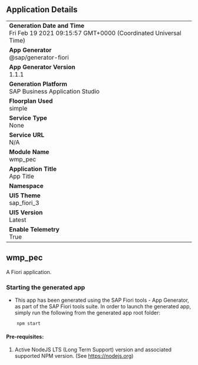 ## Application Details
|               |
| ------------- |
|**Generation Date and Time**<br>Fri Feb 19 2021 09:15:57 GMT+0000 (Coordinated Universal Time)|
|**App Generator**<br>@sap/generator-fiori|
|**App Generator Version**<br>1.1.1|
|**Generation Platform**<br>SAP Business Application Studio|
|**Floorplan Used**<br>simple|
|**Service Type**<br>None|
|**Service URL**<br>N/A
|**Module Name**<br>wmp_pec|
|**Application Title**<br>App Title|
|**Namespace**<br>|
|**UI5 Theme**<br>sap_fiori_3|
|**UI5 Version**<br>Latest|
|**Enable Telemetry**<br>True|

## wmp_pec

A Fiori application.

### Starting the generated app

-   This app has been generated using the SAP Fiori tools - App Generator, as part of the SAP Fiori tools suite.  In order to launch the generated app, simply run the following from the generated app root folder:

```
    npm start
```


#### Pre-requisites:

1. Active NodeJS LTS (Long Term Support) version and associated supported NPM version.  (See https://nodejs.org)


